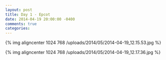```yaml
---
layout: post
title: Day 1 - Epcot
date: 2014-04-19 20:00:00 -0400
comments: true
categories: 
---
```

{% img aligncenter 1024 768 /uploads/2014/05/2014-04-19_12.15.53.jpg %}

{% img aligncenter 1024 768 /uploads/2014/05/2014-04-19_12.17.36.jpg %}
